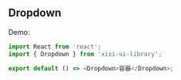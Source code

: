 
## Dropdown

Demo:

```js
import React from 'react';
import { Dropdown } from 'xixi-ui-library';

export default () => <Dropdown>容器</Dropdown>;
```
